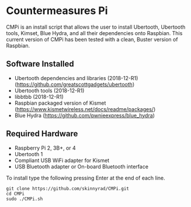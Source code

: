 # Countermeasures Pi

CMPi is an install script that allows the user to install Ubertooth, Ubertooth tools, Kimset, Blue Hydra, and all their dependencies onto Raspbian. This current version of CMPi has been tested with a clean, Buster version of Raspbian.

## Software Installed
- Ubertooth dependencies and libraries (2018-12-R1) (https://github.com/greatscottgadgets/ubertooth)
- Ubertooth tools (2018-12-R1)
- libbtbb (2018-12-R1)
- Raspbian packaged version of Kismet (https://www.kismetwireless.net/docs/readme/packages/)
- Blue Hydra (https://github.com/pwnieexpress/blue_hydra)

## Required Hardware
- Raspberry Pi 2, 3B+, or 4
- Ubertooth 1
- Compliant USB WiFi adapter for Kismet
- USB Bluetooth adapter or On-board Bluetooth interface

To install type the following pressing Enter at the end of each line.

```
git clone https://github.com/skinnyrad/CMPi.git
cd CMPi
sudo ./CMPi.sh
```
